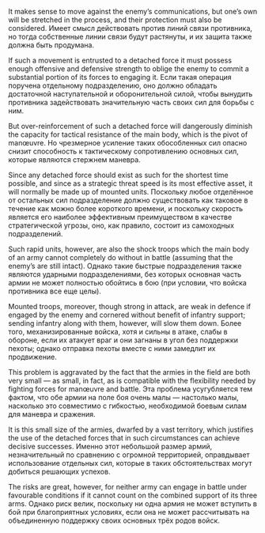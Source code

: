 
It makes sense to move against the enemy’s communications, but one’s own will be stretched in the process, and their protection must also be considered.
Имеет смысл действовать против линий связи противника, но тогда собственные линии связи будут растянуты, и их защита также должна быть продумана.

If such a movement is entrusted to a detached force it must possess enough offensive and defensive strength to oblige the enemy to commit a substantial portion of its forces to engaging it.
Если такая операция поручена отдельному подразделению, оно должно обладать достаточной наступательной и оборонительной силой, чтобы вынудить противника задействовать значительную часть своих сил для борьбы с ним.

But over-reinforcement of such a detached force will dangerously diminish the capacity for tactical resistance of the  main body, which is the pivot of manœuvre.
Но чрезмерное усиление таких обособленных сил опасно снизит способность к тактическому сопротивлению основных сил, которые являются стержнем маневра.

Since any detached force should exist as such for the shortest time possible, and since as a strategic threat speed is its most effective asset, it will normally be made up of mounted units.
Поскольку любое отделённое от остальных сил подразделение должно существовать как таковое в течение как можно более короткого времени, и поскольку скорость является его наиболее эффективным преимуществом в качестве стратегической угрозы, оно, как правило, состоит из самоходных подразделений.

Such rapid units, however, are also the shock troops which the main body of an army cannot completely do without in battle (assuming that the enemy’s are still intact).
Однако такие быстрые подразделения также являются ударными подразделениями, без которых основная часть армии не может полностью обойтись в бою (при условии, что войска противника все еще целы).

Mounted troops, moreover, though strong in attack, are weak in defence if engaged by the enemy and cornered without benefit of infantry support; sending infantry along with them, however, will slow them down.
Более того, механизированные войска, хотя и сильны в атаке, слабы в обороне, если их атакует враг и они загнаны в угол без поддержки пехоты; однако отправка пехоты вместе с ними замедлит их продвижение.

This problem is aggravated by the fact that the armies in the field are both very small — as small, in fact, as is compatible with the flexibility needed by fighting forces for manœuvre and battle.
Эта проблема усугубляется тем фактом, что обе армии на поле боя очень малы — настолько малы, насколько это совместимо с гибкостью, необходимой боевым силам для маневра и сражения.

It is this small size of the armies, dwarfed by a vast territory, which justifies the use of the detached forces that in such circumstances can achieve decisive successes.
Именно этот небольшой размер армий, незначительный по сравнению с огромной территорией, оправдывает использование отдельных сил, которые в таких обстоятельствах могут добиться решающих успехов.

The risks are great, however, for neither army can engage in battle under favourable conditions if it cannot count on the combined support of its three arms.
Однако риск велик, поскольку ни одна армия не может вступить в бой при благоприятных условиях, если она не может рассчитывать на объединенную поддержку своих основных трёх родов войск.
